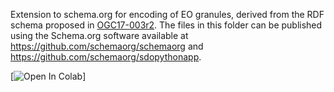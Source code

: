 Extension to schema.org for encoding of EO granules, derived from the RDF schema proposed in [OGC17-003r2](https://docs.opengeospatial.org/is/17-003r2/17-003r2.html#80).  The files in this folder can be published using the Schema.org software available at https://github.com/schemaorg/schemaorg and https://github.com/schemaorg/sdopythonapp. 

[![Open In Colab](../../diagrams/schema.org.png)]
